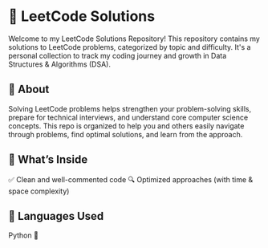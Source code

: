 # 🚀 LeetCode Solutions
Welcome to my LeetCode Solutions Repository!
This repository contains my solutions to LeetCode problems, categorized by topic and difficulty. It's a personal collection to track my coding journey and growth in Data Structures & Algorithms (DSA).

## 📌 About
Solving LeetCode problems helps strengthen your problem-solving skills, prepare for technical interviews, and understand core computer science concepts.
This repo is organized to help you and others easily navigate through problems, find optimal solutions, and learn from the approach.

## 🧠 What’s Inside
✅ Clean and well-commented code
🔍 Optimized approaches (with time & space complexity)

## 🔧 Languages Used
Python 🐍

##

##

##

##

##
